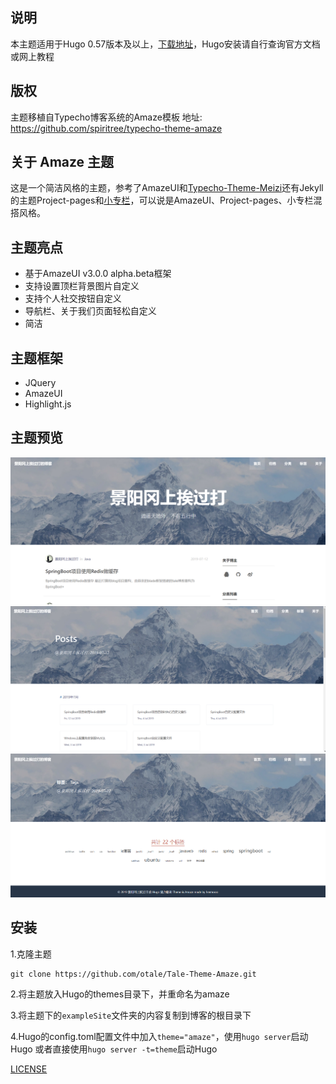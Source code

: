 ## 说明
本主题适用于Hugo 0.57版本及以上，[下载地址](https://github.com/gohugoio/hugo)，Hugo安装请自行查询官方文档或网上教程
## 版权
主题移植自Typecho博客系统的Amaze模板
地址: https://github.com/spiritree/typecho-theme-amaze


## 关于 Amaze 主题
这是一个简洁风格的主题，参考了AmazeUI和[Typecho-Theme-Meizi](https://github.com/tlerbao/Typecho-Theme-Meizi)还有Jekyll的主题Project-pages和[小专栏](https://xiaozhuanlan.com/)，可以说是AmazeUI、Project-pages、小专栏混搭风格。


## 主题亮点
- 基于AmazeUI v3.0.0 alpha.beta框架
- 支持设置顶栏背景图片自定义
- 支持个人社交按钮自定义
- 导航栏、关于我们页面轻松自定义
- 简洁


## 主题框架
- JQuery
- AmazeUI
- Highlight.js


## 主题预览
![page1](https://github.com/Heemooo/amaze/blob/master/images/page1.png)
![page2](https://github.com/Heemooo/amaze/blob/master/images/page2.png)
![page3](https://github.com/Heemooo/amaze/blob/master/images/page3.png)


## 安装
1.克隆主题
```
git clone https://github.com/otale/Tale-Theme-Amaze.git
```
2.将主题放入Hugo的themes目录下，并重命名为amaze

3.将主题下的`exampleSite`文件夹的内容复制到博客的根目录下

4.Hugo的config.toml配置文件中加入`theme="amaze"`，使用`hugo server`启动Hugo
或者直接使用`hugo server -t=theme`启动Hugo

[LICENSE](https://github.com/Heemooo/amaze/blob/master/LICENSE)